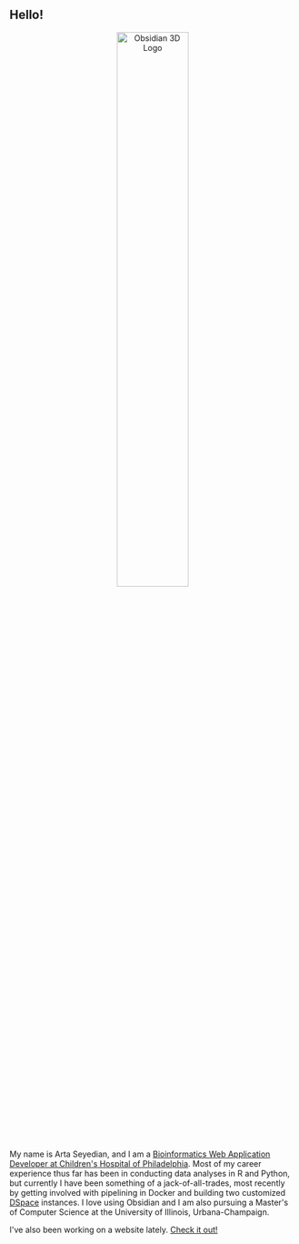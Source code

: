 
## Hello!

<p align="center">
  <img src="https://forum.obsidian.md/uploads/default/original/2X/b/b2258a5392af3085e270cbaeb5d97d88e6dfc7ee.gif" alt="Obsidian 3D Logo" width=50% />
</p>

My name is Arta Seyedian, and I am a [Bioinformatics Web Application Developer at Children's Hospital of Philadelphia](https://pedsnet.org/). Most of my career experience thus far has been in conducting data analyses in R and Python, but currently I have been something of a jack-of-all-trades, most recently by getting involved with pipelining in Docker and building two customized [DSpace](https://github.com/DSpace/DSpace) instances. I love using Obsidian and I am also pursuing a Master's of Computer Science at the University of Illinois, Urbana-Champaign.

I've also been working on a website lately. [Check it out!](https://www.artaseyedian.com)

